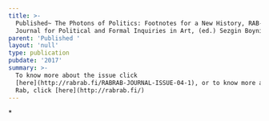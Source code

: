```yaml
---
title: >-
  Published~ The Photons of Politics: Footnotes for a New History, RAB-RAB
  Journal for Political and Formal Inquiries in Art, (ed.) Sezgin Boynik, 2017
parent: 'Published '
layout: 'null'
type: publication
pubdate: '2017'
summary: >-
  To know more about the issue click
  [here](http://rabrab.fi/RABRAB-JOURNAL-ISSUE-04-1), or to know more about Rab
  Rab, click [here](http://rabrab.fi/)
---
```

\*
